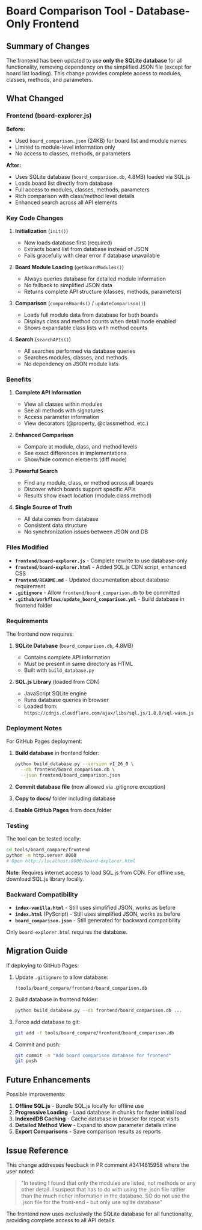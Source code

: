 # Board Comparison Tool - Database-Only Frontend

## Summary of Changes

The frontend has been updated to use **only the SQLite database** for all functionality, removing dependency on the simplified JSON file (except for board list loading). This change provides complete access to modules, classes, methods, and parameters.

## What Changed

### Frontend (board-explorer.js)

**Before:**
- Used `board_comparison.json` (24KB) for board list and module names
- Limited to module-level information only
- No access to classes, methods, or parameters

**After:**
- Uses SQLite database (`board_comparison.db`, 4.8MB) loaded via SQL.js
- Loads board list directly from database
- Full access to modules, classes, methods, parameters
- Rich comparison with class/method level details
- Enhanced search across all API elements

### Key Code Changes

1. **Initialization** (`init()`)
   - Now loads database first (required)
   - Extracts board list from database instead of JSON
   - Fails gracefully with clear error if database unavailable

2. **Board Module Loading** (`getBoardModules()`)
   - Always queries database for detailed module information
   - No fallback to simplified JSON data
   - Returns complete API structure (classes, methods, parameters)

3. **Comparison** (`compareBoards()` / `updateComparison()`)
   - Loads full module data from database for both boards
   - Displays class and method counts when detail mode enabled
   - Shows expandable class lists with method counts

4. **Search** (`searchAPIs()`)
   - All searches performed via database queries
   - Searches modules, classes, and methods
   - No dependency on JSON module lists

### Benefits

1. **Complete API Information**
   - View all classes within modules
   - See all methods with signatures
   - Access parameter information
   - View decorators (@property, @classmethod, etc.)

2. **Enhanced Comparison**
   - Compare at module, class, and method levels
   - See exact differences in implementations
   - Show/hide common elements (diff mode)

3. **Powerful Search**
   - Find any module, class, or method across all boards
   - Discover which boards support specific APIs
   - Results show exact location (module.class.method)

4. **Single Source of Truth**
   - All data comes from database
   - Consistent data structure
   - No synchronization issues between JSON and DB

### Files Modified

- **`frontend/board-explorer.js`** - Complete rewrite to use database-only
- **`frontend/board-explorer.html`** - Added SQL.js CDN script, enhanced CSS
- **`frontend/README.md`** - Updated documentation about database requirement
- **`.gitignore`** - Allow `frontend/board_comparison.db` to be committed
- **`.github/workflows/update_board_comparison.yml`** - Build database in frontend folder

### Requirements

The frontend now requires:

1. **SQLite Database** (`board_comparison.db`, 4.8MB)
   - Contains complete API information
   - Must be present in same directory as HTML
   - Built with `build_database.py`

2. **SQL.js Library** (loaded from CDN)
   - JavaScript SQLite engine
   - Runs database queries in browser
   - Loaded from: `https://cdnjs.cloudflare.com/ajax/libs/sql.js/1.8.0/sql-wasm.js`

### Deployment Notes

For GitHub Pages deployment:

1. **Build database** in frontend folder:
   ```bash
   python build_database.py --version v1_26_0 \
     --db frontend/board_comparison.db \
     --json frontend/board_comparison.json
   ```

2. **Commit database file** (now allowed via .gitignore exception)

3. **Copy to docs/** folder including database

4. **Enable GitHub Pages** from docs folder

### Testing

The tool can be tested locally:

```bash
cd tools/board_compare/frontend
python -m http.server 8000
# Open http://localhost:8000/board-explorer.html
```

**Note**: Requires internet access to load SQL.js from CDN. For offline use, download SQL.js library locally.

### Backward Compatibility

- **`index-vanilla.html`** - Still uses simplified JSON, works as before
- **`index.html`** (PyScript) - Still uses simplified JSON, works as before
- **`board_comparison.json`** - Still generated for backward compatibility

Only `board-explorer.html` requires the database.

## Migration Guide

If deploying to GitHub Pages:

1. Update `.gitignore` to allow database:
   ```gitignore
   !tools/board_compare/frontend/board_comparison.db
   ```

2. Build database in frontend folder:
   ```bash
   python build_database.py --db frontend/board_comparison.db ...
   ```

3. Force add database to git:
   ```bash
   git add -f tools/board_compare/frontend/board_comparison.db
   ```

4. Commit and push:
   ```bash
   git commit -m "Add board comparison database for frontend"
   git push
   ```

## Future Enhancements

Possible improvements:

1. **Offline SQL.js** - Bundle SQL.js locally for offline use
2. **Progressive Loading** - Load database in chunks for faster initial load
3. **IndexedDB Caching** - Cache database in browser for repeat visits
4. **Detailed Method View** - Expand to show parameter details inline
5. **Export Comparisons** - Save comparison results as reports

## Issue Reference

This change addresses feedback in PR comment #3414615958 where the user noted:
> "In testing I found that only the modules are listed, not methods or any other detail. I suspect that has to do with using the .json file rather than the much richer information in the database. SO do not use the .json file for the front-end - but only use sqlite database"

The frontend now uses exclusively the SQLite database for all functionality, providing complete access to all API details.
